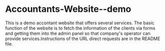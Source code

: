 # Accountants-Website--demo
This is a demo accontant website that offers several services. The basic function of the website is to fetch the information of the clients via forms and getting them into the admin panel so that company's operator can provide services.Instructions of the URL direct requests are in the README file.
